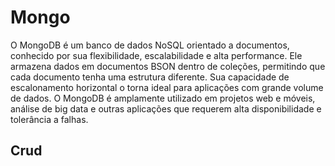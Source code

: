 # Mongo

O MongoDB é um banco de dados NoSQL orientado a documentos, conhecido por sua flexibilidade, escalabilidade e alta performance. Ele armazena dados em documentos BSON dentro de coleções, permitindo que cada documento tenha uma estrutura diferente. Sua capacidade de escalonamento horizontal o torna ideal para aplicações com grande volume de dados. O MongoDB é amplamente utilizado em projetos web e móveis, análise de big data e outras aplicações que requerem alta disponibilidade e tolerância a falhas.

## Crud
